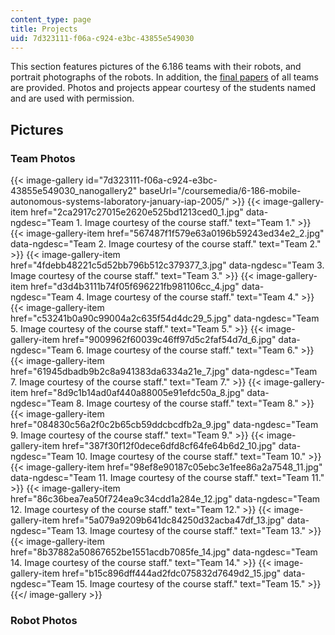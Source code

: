 ```yaml
---
content_type: page
title: Projects
uid: 7d323111-f06a-c924-e3bc-43855e549030
---
```


This section features pictures of the 6.186 teams with their robots, and portrait photographs of the robots. In addition, the [final papers](#papers) of all teams are provided. Photos and projects appear courtesy of the students named and are used with permission.

Pictures
--------

### Team Photos
{{< image-gallery id="7d323111-f06a-c924-e3bc-43855e549030_nanogallery2" baseUrl="/coursemedia/6-186-mobile-autonomous-systems-laboratory-january-iap-2005/" >}}
{{< image-gallery-item href="2ca2917c27015e2620e525bd1213ced0_1.jpg" data-ngdesc="Team 1. Image courtesy of the course staff." text="Team 1." >}}
{{< image-gallery-item href="567487f1f579e63a0196b59243ed34e2_2.jpg" data-ngdesc="Team 2. Image courtesy of the course staff." text="Team 2." >}}
{{< image-gallery-item href="4fdebb48221c5d52bb796b512c379377_3.jpg" data-ngdesc="Team 3. Image courtesy of the course staff." text="Team 3." >}}
{{< image-gallery-item href="d3d4b3111b74f05f696221fb981106cc_4.jpg" data-ngdesc="Team 4. Image courtesy of the course staff." text="Team 4." >}}
{{< image-gallery-item href="c53241b0a90c99004a2c635f54d4dc29_5.jpg" data-ngdesc="Team 5. Image courtesy of the course staff." text="Team 5." >}}
{{< image-gallery-item href="9009962f60039c46ff97d5c2faf54d7d_6.jpg" data-ngdesc="Team 6. Image courtesy of the course staff." text="Team 6." >}}
{{< image-gallery-item href="61945dbadb9b2c8a941383da6334a21e_7.jpg" data-ngdesc="Team 7. Image courtesy of the course staff." text="Team 7." >}}
{{< image-gallery-item href="8d9c1b14ad0af440a88005e91efdc50a_8.jpg" data-ngdesc="Team 8. Image courtesy of the course staff." text="Team 8." >}}
{{< image-gallery-item href="084830c56a2f0c2b65cb59ddcbcdfb2a_9.jpg" data-ngdesc="Team 9. Image courtesy of the course staff." text="Team 9." >}}
{{< image-gallery-item href="387f30f12f0dece6dfd8cf64fe64b6d2_10.jpg" data-ngdesc="Team 10. Image courtesy of the course staff." text="Team 10." >}}
{{< image-gallery-item href="98ef8e90187c05ebc3e1fee86a2a7548_11.jpg" data-ngdesc="Team 11. Image courtesy of the course staff." text="Team 11." >}}
{{< image-gallery-item href="86c36bea7ea50f724ea9c34cdd1a284e_12.jpg" data-ngdesc="Team 12. Image courtesy of the course staff." text="Team 12." >}}
{{< image-gallery-item href="5a079a9209b641dc84250d32acba47df_13.jpg" data-ngdesc="Team 13. Image courtesy of the course staff." text="Team 13." >}}
{{< image-gallery-item href="8b37882a50867652be1551acdb7085fe_14.jpg" data-ngdesc="Team 14. Image courtesy of the course staff." text="Team 14." >}}
{{< image-gallery-item href="b15c896dff444ad2fdc075832d7649d2_15.jpg" data-ngdesc="Team 15. Image courtesy of the course staff." text="Team 15." >}}
{{</ image-gallery >}}
### Robot Photos